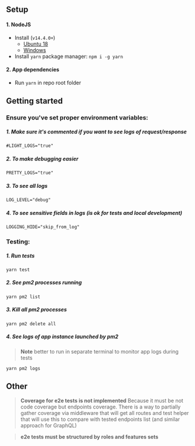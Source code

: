 ## Setup

#### 1. NodeJS

-   Install (`v14.4.0+`)
    -   [Ubuntu 18](https://www.digitalocean.com/community/tutorials/how-to-install-node-js-on-ubuntu-18-04)
    -   [Windows](https://nodejs.org/download/release/v14.13.1/)
-   Install `yarn` package manager: `npm i -g yarn`

#### 2. App dependencies

-   Run `yarn` in repo root folder

## Getting started

### Ensure you've set proper environment variables:

##### 1. Make sure it's commented if you want to see logs of request/response

```shell script
#LIGHT_LOGS="true"
```

##### 2. To make debugging easier

```shell script
PRETTY_LOGS="true"
```

##### 3. To see all logs

```shell script
LOG_LEVEL="debug"
```

##### 4. To see sensitive fields in logs (is ok for tests and local development)

```shell script
LOGGING_HIDE="skip_from_log"
```

### Testing:

##### 1. Run tests

```shell script
yarn test
```

##### 2. See pm2 processes running

```shell script
yarn pm2 list
```

##### 3. Kill all pm2 processes

```shell script
yarn pm2 delete all
```

##### 4. See logs of app instance launched by pm2

> **Note** better to run in separate terminal to monitor app logs during tests

```shell script
yarn pm2 logs
```

## Other

> **Coverage for e2e tests is not implemented**
> Because it must be not code coverage but endpoints coverage.
> There is a way to partially gather coverage via middleware
> that will get all routes and test helper that will use
> this to compare with tested endpoints list (and similar approach for GraphQL)

> **e2e tests must be structured by roles and features sets**
